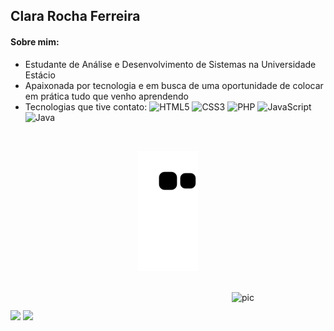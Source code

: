 ## Clara Rocha Ferreira

#### Sobre mim:  
- Estudante de Análise e Desenvolvimento de Sistemas na Universidade Estácio
- Apaixonada por tecnologia e em busca de uma oportunidade de colocar em prática tudo que venho aprendendo
- Tecnologias que tive contato:
![HTML5](https://img.shields.io/badge/-HTML5-E34F26?style=flat-square&logo=html5&logoColor=white)
![CSS3](https://img.shields.io/badge/-CSS3-1572B6?style=flat-square&logo=css3)
![PHP](https://img.shields.io/badge/-PHP-1a165f?style=flat-square&logo=php)
![JavaScript](https://img.shields.io/badge/-JavaScript-9e7e15?style=flat-square&logo=javascript)
![Java](https://img.shields.io/badge/-Java-blue?style=flat-square)


<br>

  
<div align="center">
  
  ![Snake animation](https://github.com/FerreiraClara/FerreiraClara/blob/output/github-contribution-grid-snake.svg)
  
</div>
  
<div style="display: inline_block"><br>
  <img align=right alt="pic" height="150" width="150" src="https://cdn.discordapp.com/attachments/734962641277288458/1040673278571851867/gif.gif">
</div>
  
  ##
 
<div> 
  <a href = "mailto:ferreira.clararf@gmail.com"><img src="https://img.shields.io/badge/-Gmail-%23333?style=for-the-badge&logo=gmail&logoColor=red" target="_blank"></a>
  <a href="https://www.linkedin.com/in/clararochaferreira/" target="_blank"><img src="https://img.shields.io/badge/-LinkedIn-%230077B5?style=for-the-badge&logo=linkedin&logoColor=white" target="_blank"></a>  
</div>
